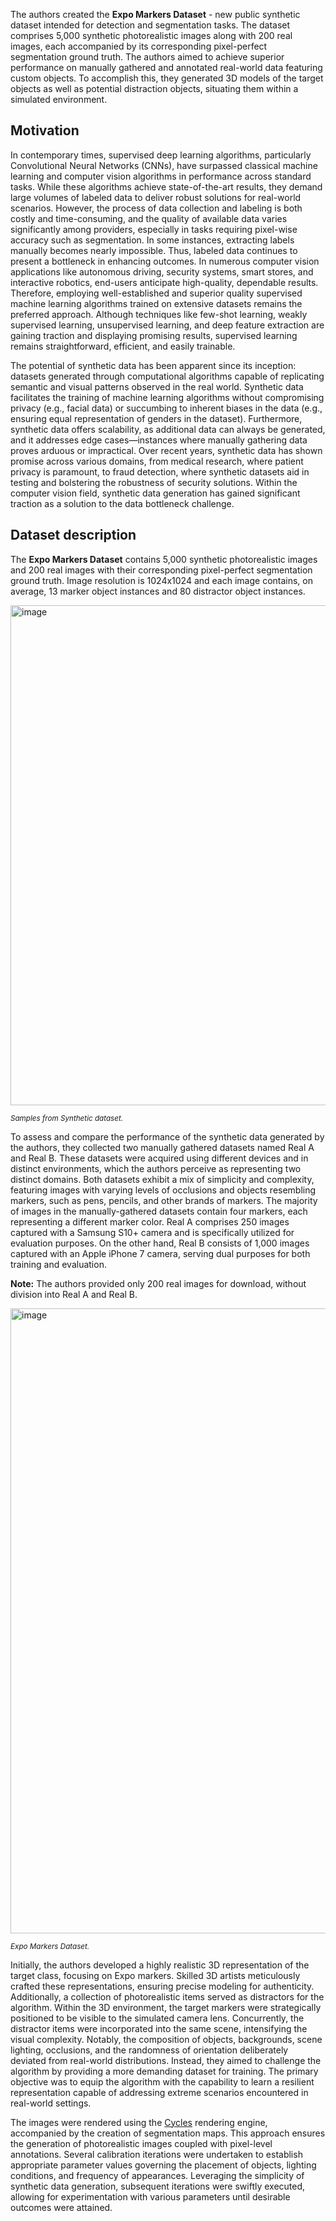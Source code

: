 The authors created the **Expo Markers Dataset** - new public synthetic dataset intended for detection and segmentation tasks. The dataset comprises 5,000 synthetic photorealistic images along with 200 real images, each accompanied by its corresponding pixel-perfect segmentation ground truth. The authors aimed to achieve superior performance on manually gathered and annotated real-world data featuring custom objects. To accomplish this, they generated 3D models of the target objects as well as potential distraction objects, situating them within a simulated environment.

## Motivation

In contemporary times, supervised deep learning algorithms, particularly Convolutional Neural Networks (CNNs), have surpassed classical machine learning and computer vision algorithms in performance across standard tasks. While these algorithms achieve state-of-the-art results, they demand large volumes of labeled data to deliver robust solutions for real-world scenarios. However, the process of data collection and labeling is both costly and time-consuming, and the quality of available data varies significantly among providers, especially in tasks requiring pixel-wise accuracy such as segmentation. In some instances, extracting labels manually becomes nearly impossible. Thus, labeled data continues to present a bottleneck in enhancing outcomes. In numerous computer vision applications like autonomous driving, security systems, smart stores, and interactive robotics, end-users anticipate high-quality, dependable results. Therefore, employing well-established and superior quality supervised machine learning algorithms trained on extensive datasets remains the preferred approach. Although techniques like few-shot learning, weakly supervised learning, unsupervised learning, and deep feature extraction are gaining traction and displaying promising results, supervised learning remains straightforward, efficient, and easily trainable.

The potential of synthetic data has been apparent since its inception: datasets generated through computational algorithms capable of replicating semantic and visual patterns observed in the real world. Synthetic data facilitates the training of machine learning algorithms without compromising privacy (e.g., facial data) or succumbing to inherent biases in the data (e.g., ensuring equal representation of genders in the dataset). Furthermore, synthetic data offers scalability, as additional data can always be generated, and it addresses edge cases—instances where manually gathering data proves arduous or impractical. Over recent years, synthetic data has shown promise across various domains, from medical research, where patient privacy is paramount, to fraud detection, where synthetic datasets aid in testing and bolstering the robustness of security solutions. Within the computer vision field, synthetic data generation has gained significant traction as a solution to the data bottleneck challenge.

## Dataset description

The **Expo Markers Dataset** contains 5,000 synthetic photorealistic images and 200 real images with their corresponding pixel-perfect segmentation ground truth. Image resolution is 1024x1024 and each image contains, on average, 13 marker object instances and 80 distractor object instances. 

<img src="https://github.com/dataset-ninja/expo-markers/assets/120389559/9610ab88-9b27-475f-bd64-89d7c441517d" alt="image" width="800">

<span style="font-size: smaller; font-style: italic;">Samples from Synthetic dataset.</span>

To assess and compare the performance of the synthetic data generated by the authors, they collected two manually gathered datasets named Real A and Real B. These datasets were acquired using different devices and in distinct environments, which the authors perceive as representing two distinct domains. Both datasets exhibit a mix of simplicity and complexity, featuring images with varying levels of occlusions and objects resembling markers, such as pens, pencils, and other brands of markers. The majority of images in the manually-gathered datasets contain four markers, each representing a different marker color. Real A comprises 250 images captured with a Samsung S10+ camera and is specifically utilized for evaluation purposes. On the other hand, Real B consists of 1,000 images captured with an Apple iPhone 7 camera, serving dual purposes for both training and evaluation.

**Note:** The authors provided only 200 real images for download, without division into Real A and Real B.

<img src="https://github.com/dataset-ninja/expo-markers/assets/120389559/a6a00fe8-18e3-4619-aecd-f606b4ad6477" alt="image" width="1000">

<span style="font-size: smaller; font-style: italic;">Expo Markers Dataset.</span>

Initially, the authors developed a highly realistic 3D representation of the target class, focusing on Expo markers. Skilled 3D artists meticulously crafted these representations, ensuring precise modeling for authenticity. Additionally, a collection of photorealistic items served as distractors for the algorithm.
Within the 3D environment, the target markers were strategically positioned to be visible to the simulated camera lens. Concurrently, the distractor items were incorporated into the same scene, intensifying the visual complexity. Notably, the composition of objects, backgrounds, scene lighting, occlusions, and the randomness of orientation deliberately deviated from real-world distributions. Instead, they aimed to challenge the algorithm by providing a more demanding dataset for training. The primary objective was to equip the algorithm with the capability to learn a resilient representation capable of addressing extreme scenarios encountered in real-world settings.

The images were rendered using the [Cycles](https://www.cycles-renderer.org/) rendering engine, accompanied by the creation of segmentation maps. This approach ensures the generation of photorealistic images coupled with pixel-level annotations. Several calibration iterations were undertaken to establish appropriate parameter values governing the placement of objects, lighting conditions, and frequency of appearances. Leveraging the simplicity of synthetic data generation, subsequent iterations were swiftly executed, allowing for experimentation with various parameters until desirable outcomes were attained.